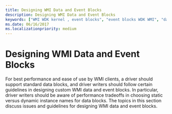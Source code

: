 ```yaml
---
title: Designing WMI Data and Event Blocks
description: Designing WMI Data and Event Blocks
keywords: ["WMI WDK kernel , event blocks", "event blocks WDK WMI", "data blocks WDK WMI", "WMI WDK kernel , data blocks", "blocks WDK WMI"]
ms.date: 06/16/2017
ms.localizationpriority: medium
---
```


# Designing WMI Data and Event Blocks





For best performance and ease of use by WMI clients, a driver should support standard data blocks, and driver writers should follow certain guidelines in designing custom WMI data and event blocks. In particular, driver writers should be aware of performance tradeoffs in choosing static versus dynamic instance names for data blocks. The topics in this section discuss issues and guidelines for designing WMI data and event blocks.

 

 




